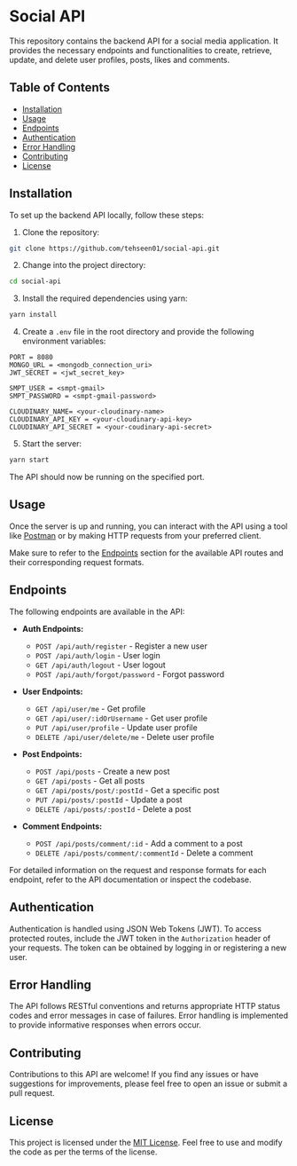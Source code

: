 # Social API

This repository contains the backend API for a social media application. It provides the necessary endpoints and functionalities to create, retrieve, update, and delete user profiles, posts, likes and comments.

## Table of Contents
- [Installation](#installation)
- [Usage](#usage)
- [Endpoints](#endpoints)
- [Authentication](#authentication)
- [Error Handling](#error-handling)
- [Contributing](#contributing)
- [License](#license)

## Installation

To set up the backend API locally, follow these steps:

1. Clone the repository:

```bash
git clone https://github.com/tehseen01/social-api.git
```

2. Change into the project directory:

```bash
cd social-api
```

3. Install the required dependencies using yarn:

```bash
yarn install
```

4. Create a `.env` file in the root directory and provide the following environment variables:

```plaintext
PORT = 8080
MONGO_URL = <mongodb_connection_uri>
JWT_SECRET = <jwt_secret_key>

SMPT_USER = <smpt-gmail>
SMPT_PASSWORD = <smpt-gmail-password>

CLOUDINARY_NAME= <your-cloudinary-name>
CLOUDINARY_API_KEY = <your-cloudinary-api-key>
CLOUDINARY_API_SECRET = <your-coudinary-api-secret>

```

5. Start the server:

```bash
yarn start
```

The API should now be running on the specified port.

## Usage

Once the server is up and running, you can interact with the API using a tool like [Postman](https://www.postman.com/) or by making HTTP requests from your preferred client.

Make sure to refer to the [Endpoints](#endpoints) section for the available API routes and their corresponding request formats.

## Endpoints

The following endpoints are available in the API:


- **Auth Endpoints:**

  - `POST /api/auth/register` - Register a new user
  - `POST /api/auth/login` - User login
  - `GET /api/auth/logout` - User logout
  - `POST /api/auth/forgot/password` - Forgot password


- **User Endpoints:**
 
  - `GET /api/user/me` - Get profile
  - `GET /api/user/:idOrUsername` - Get user profile
  - `PUT /api/user/profile` - Update user profile
  - `DELETE /api/user/delete/me` - Delete user profile

- **Post Endpoints:**
  - `POST /api/posts` - Create a new post
  - `GET /api/posts` - Get all posts
  - `GET /api/posts/post/:postId` - Get a specific post
  - `PUT /api/posts/:postId` - Update a post
  - `DELETE /api/posts/:postId` - Delete a post

- **Comment Endpoints:**
  - `POST /api/posts/comment/:id` - Add a comment to a post
  - `DELETE /api/posts/comment/:commentId` - Delete a comment

For detailed information on the request and response formats for each endpoint, refer to the API documentation or inspect the codebase.

## Authentication

Authentication is handled using JSON Web Tokens (JWT). To access protected routes, include the JWT token in the `Authorization` header of your requests. The token can be obtained by logging in or registering a new user.

## Error Handling

The API follows RESTful conventions and returns appropriate HTTP status codes and error messages in case of failures. Error handling is implemented to provide informative responses when errors occur.

## Contributing

Contributions to this API are welcome! If you find any issues or have suggestions for improvements, please feel free to open an issue or submit a pull request.

## License

This project is licensed under the [MIT License](LICENSE). Feel free to use and modify the code as per the terms of the license.
